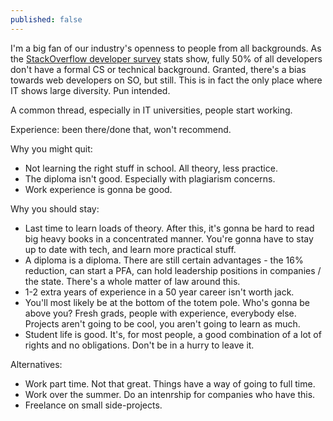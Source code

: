 ```yaml
---
published: false
---
```

I'm a big fan of our industry's openness to people from all backgrounds. As the [StackOverflow developer survey](bla) stats show, fully 50% of all developers don't have a formal CS or technical background. Granted, there's a bias towards web developers on SO, but still. This is in fact the only place where IT shows large diversity. Pun intended.

A common thread, especially in IT universities, people start working.

Experience: been there/done that, won't recommend.

Why you might quit:

- Not learning the right stuff in school. All theory, less practice.
- The diploma isn't good. Especially with plagiarism concerns.
- Work experience is gonna be good.

Why you should stay:

- Last time to learn loads of theory. After this, it's gonna be hard to read big heavy books in a concentrated manner. You're gonna have to stay up to date with tech, and learn more practical stuff.
- A diploma is a diploma. There are still certain advantages - the 16% reduction, can start a PFA, can hold leadership positions in companies / the state. There's a whole matter of law around this.
- 1-2 extra years of experience in a 50 year career isn't worth jack.
- You'll most likely be at the bottom of the totem pole. Who's gonna be above you? Fresh grads, people with experience, everybody else. Projects aren't going to be cool, you aren't going to learn as much.
- Student life is good. It's, for most people, a good combination of a lot of rights and no obligations. Don't be in a hurry to leave it.

Alternatives:
- Work part time. Not that great. Things have a way of going to full time.
- Work over the summer. Do an intenrship for companies who have this.
- Freelance on small side-projects.
